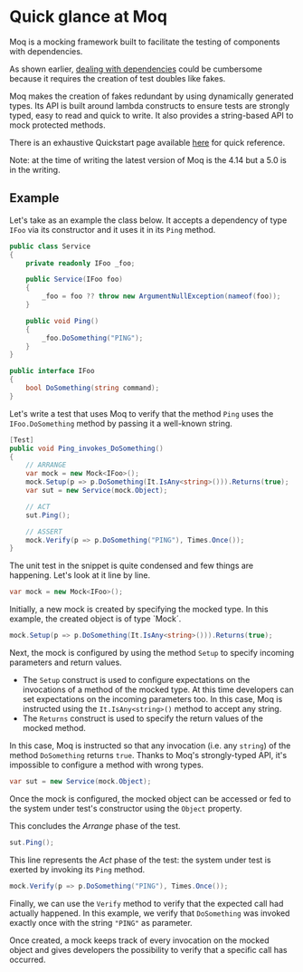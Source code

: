 # Quick glance at Moq

Moq is a mocking framework built to facilitate the testing of components with dependencies.

As shown earlier, [dealing with dependencies](../unit-testing/dealing-with-dependencies.md) could be cumbersome because it requires the creation of test doubles like fakes.

Moq makes the creation of fakes redundant by using dynamically generated types. Its API is built around lambda constructs to ensure tests are strongly typed, easy to read and quick to write. It also provides a string-based API to mock protected methods.

There is an exhaustive Quickstart page available [here](https://github.com/Moq/moq4/wiki/Quickstart) for quick reference.

Note: at the time of writing the latest version of Moq is the 4.14 but a 5.0 is in the writing.

## Example

Let's take as an example the class below. It accepts a dependency of type `IFoo` via its constructor and it uses it in its `Ping` method.

```csharp
public class Service
{
    private readonly IFoo _foo;

    public Service(IFoo foo)
    {
        _foo = foo ?? throw new ArgumentNullException(nameof(foo));
    }

    public void Ping()
    {
        _foo.DoSomething("PING");
    }
}

public interface IFoo
{
    bool DoSomething(string command);
}
```

Let's write a test that uses Moq to verify that the method `Ping` uses the `IFoo.DoSomething` method by passing it a well-known string.

```csharp
[Test]
public void Ping_invokes_DoSomething()
{
    // ARRANGE
    var mock = new Mock<IFoo>();
    mock.Setup(p => p.DoSomething(It.IsAny<string>())).Returns(true);
    var sut = new Service(mock.Object);

    // ACT
    sut.Ping();

    // ASSERT
    mock.Verify(p => p.DoSomething("PING"), Times.Once());
}
```

The unit test in the snippet is quite condensed and few things are happening. Let's look at it line by line.

```csharp
var mock = new Mock<IFoo>();
```

Initially, a new mock is created by specifying the mocked type. In this example, the created object is of type \`Mock´.

```csharp
mock.Setup(p => p.DoSomething(It.IsAny<string>())).Returns(true);
```

Next, the mock is configured by using the method `Setup` to specify incoming parameters and return values.

* The `Setup` construct is used to configure expectations on the invocations of a method of the mocked type. At this time developers can set expectations on the incoming parameters too. In this case, Moq is instructed using the `It.IsAny<string>()` method to accept any string.
* The `Returns` construct is used to specify the return values of the mocked method.

In this case, Moq is instructed so that any invocation \(i.e. any `string`\) of the method `DoSomething` returns `true`. Thanks to Moq's strongly-typed API, it's impossible to configure a method with wrong types.

```csharp
var sut = new Service(mock.Object);
```

Once the mock is configured, the mocked object can be accessed or fed to the system under test's constructor using the `Object` property.

This concludes the _Arrange_ phase of the test.

```csharp
sut.Ping();
```

This line represents the _Act_ phase of the test: the system under test is exerted by invoking its `Ping` method.

```csharp
mock.Verify(p => p.DoSomething("PING"), Times.Once());
```

Finally, we can use the `Verify` method to verify that the expected call had actually happened. In this example, we verify that `DoSomething` was invoked exactly once with the string `"PING"` as parameter.

Once created, a mock keeps track of every invocation on the mocked object and gives developers the possibility to verify that a specific call has occurred.

